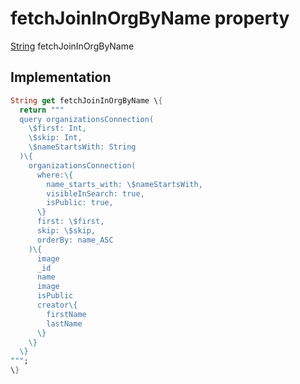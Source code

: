 


# fetchJoinInOrgByName property









[String](https:api.flutter.dev/flutter/dart-core/String-class.html) fetchJoinInOrgByName
  







## Implementation

```dart
String get fetchJoinInOrgByName \{
  return """
  query organizationsConnection(
    \$first: Int,
    \$skip: Int,
    \$nameStartsWith: String
  )\{
    organizationsConnection(
      where:\{
        name_starts_with: \$nameStartsWith,
        visibleInSearch: true,
        isPublic: true,
      \}
      first: \$first,
      skip: \$skip,
      orderBy: name_ASC
    )\{
      image
      _id
      name
      image
      isPublic
      creator\{
        firstName
        lastName
      \}
    \}
  \}
""";
\}
```








